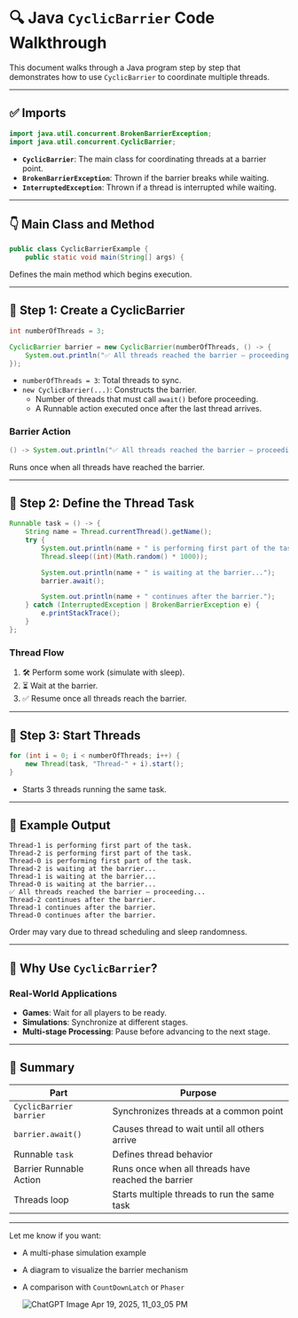 
# 🔍 Java `CyclicBarrier` Code Walkthrough

This document walks through a Java program step by step that demonstrates how to use `CyclicBarrier` to coordinate multiple threads.

---

## ✅ Imports

```java
import java.util.concurrent.BrokenBarrierException;
import java.util.concurrent.CyclicBarrier;
```

- **`CyclicBarrier`**: The main class for coordinating threads at a barrier point.
- **`BrokenBarrierException`**: Thrown if the barrier breaks while waiting.
- **`InterruptedException`**: Thrown if a thread is interrupted while waiting.

---

## 👇 Main Class and Method

```java
public class CyclicBarrierExample {
    public static void main(String[] args) {
```

Defines the main method which begins execution.

---

## 🔧 Step 1: Create a CyclicBarrier

```java
int numberOfThreads = 3;

CyclicBarrier barrier = new CyclicBarrier(numberOfThreads, () -> {
    System.out.println("✅ All threads reached the barrier – proceeding...");
});
```

- `numberOfThreads = 3`: Total threads to sync.
- `new CyclicBarrier(...)`: Constructs the barrier.
  - Number of threads that must call `await()` before proceeding.
  - A Runnable action executed once after the last thread arrives.

### Barrier Action

```java
() -> System.out.println("✅ All threads reached the barrier – proceeding...");
```

Runs once when all threads have reached the barrier.

---

## 🔄 Step 2: Define the Thread Task

```java
Runnable task = () -> {
    String name = Thread.currentThread().getName();
    try {
        System.out.println(name + " is performing first part of the task.");
        Thread.sleep((int)(Math.random() * 1000));

        System.out.println(name + " is waiting at the barrier...");
        barrier.await();

        System.out.println(name + " continues after the barrier.");
    } catch (InterruptedException | BrokenBarrierException e) {
        e.printStackTrace();
    }
};
```

### Thread Flow

1. 🛠 Perform some work (simulate with sleep).
2. ⏳ Wait at the barrier.
3. ✅ Resume once all threads reach the barrier.

---

## 🚀 Step 3: Start Threads

```java
for (int i = 0; i < numberOfThreads; i++) {
    new Thread(task, "Thread-" + i).start();
}
```

- Starts 3 threads running the same task.

---

## 🧾 Example Output

```
Thread-1 is performing first part of the task.
Thread-2 is performing first part of the task.
Thread-0 is performing first part of the task.
Thread-2 is waiting at the barrier...
Thread-1 is waiting at the barrier...
Thread-0 is waiting at the barrier...
✅ All threads reached the barrier – proceeding...
Thread-2 continues after the barrier.
Thread-1 continues after the barrier.
Thread-0 continues after the barrier.
```

Order may vary due to thread scheduling and sleep randomness.

---

## 🔄 Why Use `CyclicBarrier`?

### Real-World Applications

- **Games**: Wait for all players to be ready.
- **Simulations**: Synchronize at different stages.
- **Multi-stage Processing**: Pause before advancing to the next stage.

---

## 🧠 Summary

| Part                         | Purpose                                              |
|-----------------------------|------------------------------------------------------|
| `CyclicBarrier barrier`     | Synchronizes threads at a common point              |
| `barrier.await()`           | Causes thread to wait until all others arrive       |
| Runnable `task`             | Defines thread behavior                             |
| Barrier Runnable Action     | Runs once when all threads have reached the barrier |
| Threads loop                | Starts multiple threads to run the same task        |

---

Let me know if you want:
- A multi-phase simulation example
- A diagram to visualize the barrier mechanism
- A comparison with `CountDownLatch` or `Phaser`

  ![ChatGPT Image Apr 19, 2025, 11_03_05 PM](https://github.com/user-attachments/assets/d2d32193-0114-4a48-9016-af8224687a88)

